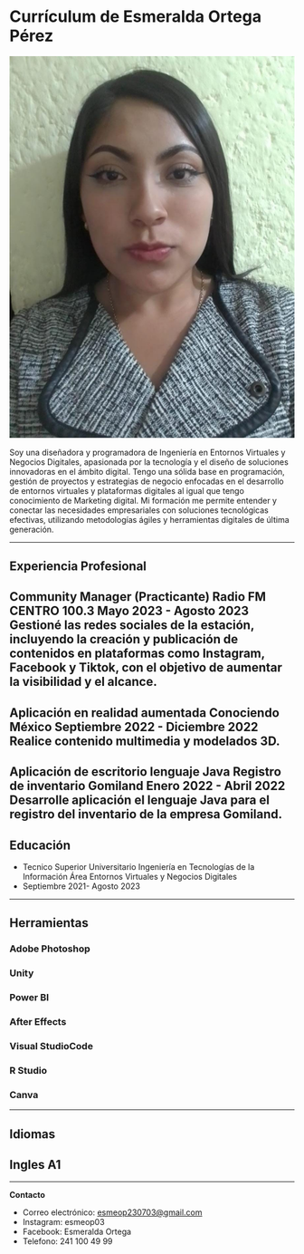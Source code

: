 # Currículum de Esmeralda Ortega Pérez

![Foto Profesional](IMG-20241104-WA0001.jpg) 




Soy una diseñadora y programadora de Ingeniería en Entornos Virtuales y Negocios Digitales, apasionada por la tecnología y el diseño de soluciones innovadoras en el ámbito digital. Tengo una sólida base en programación, gestión de proyectos y estrategias de negocio enfocadas en el desarrollo de entornos virtuales y plataformas digitales al igual que tengo conocimiento de Marketing digital. Mi formación me permite entender y conectar las necesidades empresariales con soluciones tecnológicas efectivas, utilizando metodologías ágiles y herramientas digitales de última generación.

---

## Experiencia Profesional

Community Manager (Practicante)
Radio FM CENTRO 100.3 
Mayo 2023 - Agosto ​​2023
Gestioné las redes sociales de la estación, incluyendo la creación y publicación de contenidos en plataformas como Instagram, Facebook y Tiktok, con el objetivo de aumentar la visibilidad y el alcance.
---

Aplicación en realidad aumentada 
Conociendo México 
Septiembre 2022 - Diciembre 2022
Realice contenido multimedia y modelados 3D.
---

Aplicación de escritorio lenguaje Java 
Registro de inventario Gomiland 
Enero 2022 - Abril 2022 
Desarrolle aplicación el lenguaje Java para el registro del inventario de la empresa Gomiland.
---

## Educación

- Tecnico Superior Universitario Ingeniería en Tecnologías de la Información Área Entornos Virtuales y Negocios Digitales
- Septiembre 2021- Agosto 2023 

---

## Herramientas

### Adobe Photoshop

### Unity

### Power BI

### After Effects

### Visual StudioCode

### R Studio

### Canva

--- 
## Idiomas

## Ingles A1 


---
**Contacto**  
- Correo electrónico: esmeop230703@gmail.com
- Instagram: esmeop03
- Facebook: Esmeralda Ortega
- Telefono: 241 100 49 99 

            
       
         
      
                  


